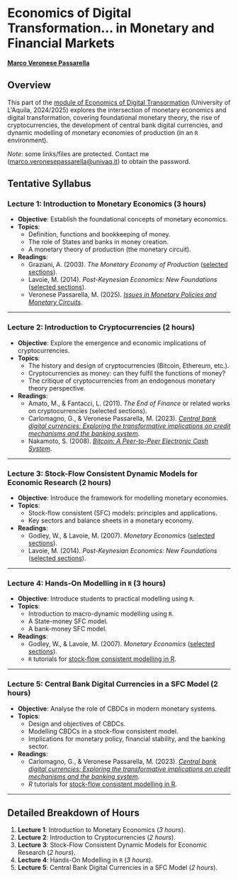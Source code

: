 # Economics of Digital Transformation... in Monetary and Financial Markets

[**Marco Veronese Passarella**](https://ec.univaq.it/index.php?id=veronesepassarella&no_cache=1)

## Overview

This part of the [module of Economics of Digital Transormation](https://univaq.coursecatalogue.cineca.it/insegnamenti/2024/36940/2022/1/10391?coorte=2024&schemaid=11339) (University of L'Aquila, 2024/2025) explores the intersection of monetary economics and digital transformation, covering foundational monetary theory, the rise of cryptocurrencies, the development of central bank digital currencies, and dynamic modelling of monetary economies of production (in an `R` environment).

*Note*: some links/files are protected. Contact me (marco.veronesepassarella@univaq.it) to obtain the password.

## Tentative Syllabus

### Lecture 1: Introduction to Monetary Economics (3 hours)

- **Objective**: Establish the foundational concepts of monetary economics.
- **Topics**:
  - Definition, functions and bookkeeping of money.
  - The role of States and banks in money creation.
  - A monetary theory of production (the monetary circuit).
- **Readings**:
  - Graziani, A. (2003). *The Monetary Economy of Production* ([selected sections](https://www.marcopassarella.it/wp-content/uploads/Graziani-2003-sections_protected.pdf)).
  - Lavoie, M. (2014). *Post-Keynesian Economics: New Foundations* ([selected sections](https://www.marcopassarella.it/wp-content/uploads/Lavoie-2014-sections_protected.pdf)).
  - Veronese Passarella, M. (2025). [*Issues in Monetary Policies and Monetary Circuits*](https://github.com/marcoverpas/PhD_Lectures_Macerata_2025).

---

### Lecture 2: Introduction to Cryptocurrencies (2 hours)

- **Objective**: Explore the emergence and economic implications of cryptocurrencies.
- **Topics**:
  - The history and design of cryptocurrencies (Bitcoin, Ethereum, etc.).
  - Cryptocurrencies as money: can they fulfil the functions of money?
  - The critique of cryptocurrencies from an endogenous monetary theory perspective.
- **Readings**:
  - Amato, M., & Fantacci, L. (2011). *The End of Finance* or related works on cryptocurrencies (selected sections).
  - Carlomagno, G., & Veronese Passarella, M. (2023). [*Central bank digital currencies: Exploring the transformative implications on credit mechanisms and the banking system*](https://www.marcopassarella.it/wp-content/uploads/Carlomagno_VeroneseP_2023-protected.pdf).
  - Nakamoto, S. (2008). [*Bitcoin: A Peer-to-Peer Electronic Cash System*](https://www.ussc.gov/sites/default/files/pdf/training/annual-national-training-seminar/2018/Emerging_Tech_Bitcoin_Crypto.pdf).

---

### Lecture 3: Stock-Flow Consistent Dynamic Models for Economic Research (2 hours)

- **Objective**: Introduce the framework for modelling monetary economies.
- **Topics**:
  - Stock-flow consistent (SFC) models: principles and applications.
  - Key sectors and balance sheets in a monetary economy.
- **Readings**:
  - Godley, W., & Lavoie, M. (2007). *Monetary Economics* ([selected sections](https://www.marcopassarella.it/wp-content/uploads/GodleyLavoie-2007-sections_protected.pdf)).
  - Lavoie, M. (2014). *Post-Keynesian Economics: New Foundations* ([selected sections](https://www.marcopassarella.it/wp-content/uploads/Lavoie-2014-sections_protected.pdf)).

---

### Lecture 4: Hands-On Modelling in `R` (3 hours)

- **Objective**: Introduce students to practical modelling using `R`.
- **Topics**:
  - Introduction to macro-dynamic modelling using `R`.
  - A State-money SFC model.
  - A bank-money SFC model.
- **Readings**:
  - Godley, W., & Lavoie, M. (2007). *Monetary Economics* ([selected sections](https://www.marcopassarella.it/wp-content/uploads/GodleyLavoie-2007-sections_protected.pdf)).
  - `R` tutorials for [stock-flow consistent modelling in R](https://github.com/marcoverpas/).

---

### Lecture 5: Central Bank Digital Currencies in a SFC Model (2 hours)

- **Objective**: Analyse the role of CBDCs in modern monetary systems.
- **Topics**:
  - Design and objectives of CBDCs.
  - Modelling CBDCs in a stock-flow consistent model.
  - Implications for monetary policy, financial stability, and the banking sector.
- **Readings**:
  - Carlomagno, G., & Veronese Passarella, M. (2023). [*Central bank digital currencies: Exploring the transformative implications on credit mechanisms and the banking system*](https://www.marcopassarella.it/wp-content/uploads/Carlomagno_VeroneseP_2023-protected.pdf).
  - *R* tutorials for [stock-flow consistent modelling in R](https://github.com/marcoverpas/).

---

## Detailed Breakdown of Hours

1. **Lecture 1**: Introduction to Monetary Economics (*3 hours*).
2. **Lecture 2**: Introduction to Cryptocurrencies (*2 hours*).
3. **Lecture 3**: Stock-Flow Consistent Dynamic Models for Economic Research (*2 hours*).
4. **Lecture 4**: Hands-On Modelling in `R` (*3 hours*).
5. **Lecture 5**: Central Bank Digital Currencies in a SFC Model (*2 hours*).
